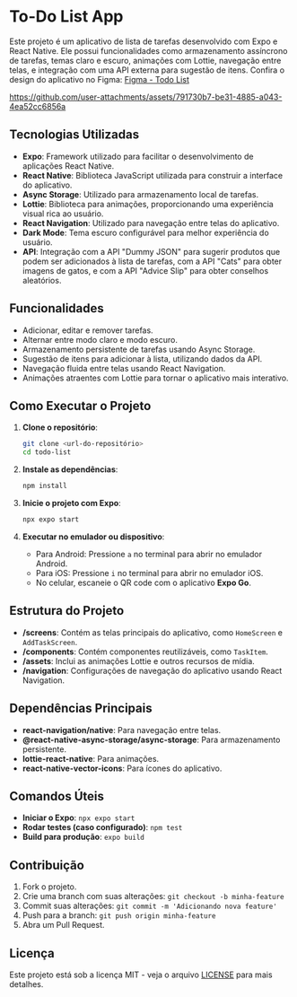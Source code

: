 # To-Do List App

Este projeto é um aplicativo de lista de tarefas desenvolvido com Expo e React Native. Ele possui funcionalidades como armazenamento assíncrono de tarefas, temas claro e escuro, animações com Lottie, navegação entre telas, e integração com uma API externa para sugestão de itens. 
Confira o design do aplicativo no Figma: [Figma - Todo List](https://www.figma.com/design/xs0rEdaNn93gzsseOq2vXq/Todo-List?node-id=1-2&node-type=frame&t=A9zOcXevT7f7lUkL-0)



https://github.com/user-attachments/assets/791730b7-be31-4885-a043-4ea52cc6856a



## Tecnologias Utilizadas

- **Expo**: Framework utilizado para facilitar o desenvolvimento de aplicações React Native.
- **React Native**: Biblioteca JavaScript utilizada para construir a interface do aplicativo.
- **Async Storage**: Utilizado para armazenamento local de tarefas.
- **Lottie**: Biblioteca para animações, proporcionando uma experiência visual rica ao usuário.
- **React Navigation**: Utilizado para navegação entre telas do aplicativo.
- **Dark Mode**: Tema escuro configurável para melhor experiência do usuário.
- **API**: Integração com a API "Dummy JSON" para sugerir produtos que podem ser adicionados à lista de tarefas, com a API "Cats" para obter imagens de gatos, e com a API "Advice Slip" para obter conselhos aleatórios. 

## Funcionalidades

- Adicionar, editar e remover tarefas.
- Alternar entre modo claro e modo escuro.
- Armazenamento persistente de tarefas usando Async Storage.
- Sugestão de itens para adicionar à lista, utilizando dados da API.
- Navegação fluida entre telas usando React Navigation.
- Animações atraentes com Lottie para tornar o aplicativo mais interativo.

## Como Executar o Projeto

1. **Clone o repositório**:
   ```sh
   git clone <url-do-repositório>
   cd todo-list
   ```

2. **Instale as dependências**:
   ```sh
   npm install
   ```

3. **Inicie o projeto com Expo**:
   ```sh
   npx expo start
   ```

4. **Executar no emulador ou dispositivo**:
   - Para Android: Pressione `a` no terminal para abrir no emulador Android.
   - Para iOS: Pressione `i` no terminal para abrir no emulador iOS.
   - No celular, escaneie o QR code com o aplicativo **Expo Go**.

## Estrutura do Projeto

- **/screens**: Contém as telas principais do aplicativo, como `HomeScreen` e `AddTaskScreen`.
- **/components**: Contém componentes reutilizáveis, como `TaskItem`.
- **/assets**: Inclui as animações Lottie e outros recursos de mídia.
- **/navigation**: Configurações de navegação do aplicativo usando React Navigation.

## Dependências Principais

- **react-navigation/native**: Para navegação entre telas.
- **@react-native-async-storage/async-storage**: Para armazenamento persistente.
- **lottie-react-native**: Para animações.
- **react-native-vector-icons**: Para ícones do aplicativo.

## Comandos Úteis

- **Iniciar o Expo**: `npx expo start`
- **Rodar testes (caso configurado)**: `npm test`
- **Build para produção**: `expo build`

## Contribuição

1. Fork o projeto.
2. Crie uma branch com suas alterações: `git checkout -b minha-feature`
3. Commit suas alterações: `git commit -m 'Adicionando nova feature'`
4. Push para a branch: `git push origin minha-feature`
5. Abra um Pull Request.

## Licença

Este projeto está sob a licença MIT - veja o arquivo [LICENSE](LICENSE) para mais detalhes.

